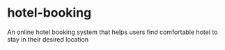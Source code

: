 # hotel-booking
An online hotel booking system that helps users find comfortable hotel to stay in their desired location
